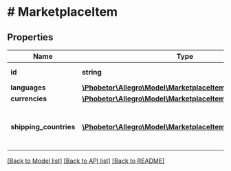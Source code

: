 # # MarketplaceItem

## Properties

Name | Type | Description | Notes
------------ | ------------- | ------------- | -------------
**id** | **string** | Marketplace id | [optional]
**languages** | [**\Phobetor\Allegro\Model\MarketplaceItemLanguages**](MarketplaceItemLanguages.md) |  | [optional]
**currencies** | [**\Phobetor\Allegro\Model\MarketplaceItemCurrencies**](MarketplaceItemCurrencies.md) |  | [optional]
**shipping_countries** | [**\Phobetor\Allegro\Model\MarketplaceItemShippingCountry[]**](MarketplaceItemShippingCountry.md) | List of delivery countries for that marketplace | [optional]

[[Back to Model list]](../../README.md#models) [[Back to API list]](../../README.md#endpoints) [[Back to README]](../../README.md)
